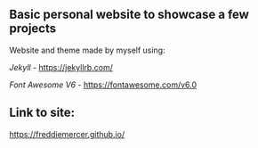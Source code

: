 ## Basic personal website to showcase a few projects

Website and theme made by myself using:

*Jekyll* - https://jekyllrb.com/

*Font Awesome V6* - https://fontawesome.com/v6.0

## Link to site:
https://freddiemercer.github.io/


